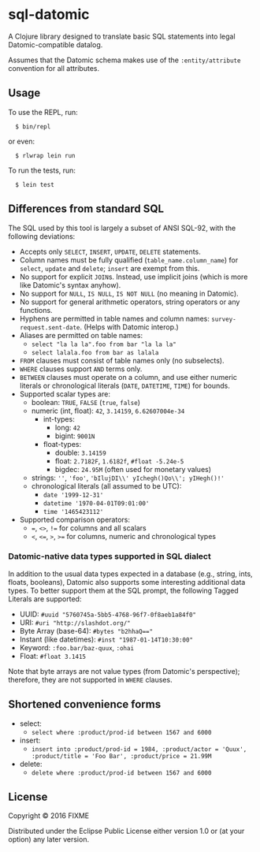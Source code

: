 # sql-datomic

A Clojure library designed to translate basic SQL statements into
legal Datomic-compatible datalog.

Assumes that the Datomic schema makes use of the `:entity/attribute`
convention for all attributes.

## Usage

To use the REPL, run:
```
  $ bin/repl
```
or even:
```
  $ rlwrap lein run
```

To run the tests, run:
```
  $ lein test
```

## Differences from standard SQL

The SQL used by this tool is largely a subset of ANSI SQL-92, with the
following deviations:

- Accepts only `SELECT`, `INSERT`, `UPDATE`, `DELETE` statements.
- Column names must be fully qualified (`table_name.column_name`)
  for `select`, `update` and `delete`; `insert` are exempt from this.
- No support for explicit `JOIN`s.  Instead, use implicit joins
  (which is more like Datomic's syntax anyhow).
- No support for `NULL`, `IS NULL`, `IS NOT NULL` (no meaning in Datomic).
- No support for general arithmetic operators, string operators
  or any functions.
- Hyphens are permitted in table names and column names:
  `survey-request.sent-date`.  (Helps with Datomic interop.)
- Aliases are permitted on table names:
    - `select "la la la".foo from bar "la la la"`
    - `select lalala.foo from bar as lalala`
- `FROM` clauses must consist of table names only (no subselects).
- `WHERE` clauses support `AND` terms only.
- `BETWEEN` clauses must operate on a column, and use either
  numeric literals or chronological literals (`DATE`, `DATETIME`, `TIME`)
  for bounds.
- Supported scalar types are:
    - boolean: `TRUE`, `FALSE` (`true`, `false`)
    - numeric (int, float): `42`, `3.14159`, `6.62607004e-34`
        - int-types:
            - long: `42`
            - bigint: `9001N`
        - float-types:
            - double: `3.14159`
            - float:  `2.7182F`, `1.6182f`, `#float -5.24e-5`
            - bigdec: `24.95M` (often used for monetary values)
    - strings: `''`, `'foo'`, `'bIlujDI\\' yIchegh()Qo\\'; yIHegh()!'`
    - chronological literals (all assumed to be UTC):
        - `date '1999-12-31'`
        - `datetime '1970-04-01T09:01:00'`
        - `time '1465423112'`
- Supported comparison operators:
    - `=`, `<>`, `!=` for columns and all scalars
    - `<`, `<=`, `>`, `>=` for columns, numeric and chronological types

### Datomic-native data types supported in SQL dialect

In addition to the usual data types expected in a database
(e.g., string, ints, floats, booleans), Datomic also supports some
interesting additional data types.  To better support them at the
SQL prompt, the following Tagged Literals are supported:

- UUID: `#uuid "5760745a-5bb5-4768-96f7-0f8aeb1a84f0"`
- URI: `#uri "http://slashdot.org/"`
- Byte Array (base-64): `#bytes "b2hhaQ=="`
- Instant (like datetimes): `#inst "1987-01-14T10:30:00"`
- Keyword: `:foo.bar/baz-quux`, `:ohai`
- Float: `#float 3.1415`

Note that byte arrays are not value types (from Datomic's perspective);
therefore, they are not supported in `WHERE` clauses.

## Shortened convenience forms

- select:
    - `select where :product/prod-id between 1567 and 6000`
- insert:
    - `insert into
         :product/prod-id = 1984,
         :product/actor = 'Quux',
         :product/title = 'Foo Bar',
         :product/price = 21.99M`
- delete:
    - `delete where :product/prod-id between 1567 and 6000`

## License

Copyright © 2016 FIXME

Distributed under the Eclipse Public License either version 1.0 or (at
your option) any later version.
